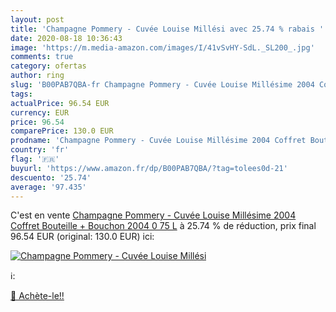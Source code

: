 ```yaml
---
layout: post
title: 'Champagne Pommery - Cuvée Louise Millési avec 25.74 % rabais '
date: 2020-08-18 10:36:43
image: 'https://m.media-amazon.com/images/I/41vSvHY-SdL._SL200_.jpg'
comments: true
category: ofertas
author: ring
slug: 'B00PAB7QBA-fr Champagne Pommery - Cuvée Louise Millésime 2004 Coffret...'
tags: 
actualPrice: 96.54 EUR
currency: EUR
price: 96.54
comparePrice: 130.0 EUR
prodname: 'Champagne Pommery - Cuvée Louise Millésime 2004 Coffret Bouteille + Bouchon 2004 0  75 L'
country: 'fr'
flag: '🇫🇷'
buyurl: 'https://www.amazon.fr/dp/B00PAB7QBA/?tag=tolees0d-21'
descuento: '25.74'
average: '97.435'
---
```


C'est en vente [Champagne Pommery - Cuvée Louise Millésime 2004 Coffret Bouteille + Bouchon 2004 0  75 L](https://www.amazon.fr/dp/B00PAB7QBA/?tag=tolees0d-21)  à  25.74 % de réduction, prix final  96.54 EUR (original: 130.0 EUR) ici:

[![Champagne Pommery - Cuvée Louise Millési](https://m.media-amazon.com/images/I/41vSvHY-SdL._SL200_.jpg)](https://www.amazon.fr/dp/B00PAB7QBA/?tag=tolees0d-21)

ℹ️:


[🛒 Achète-le!!](https://www.amazon.fr/dp/B00PAB7QBA/?tag=tolees0d-21)
